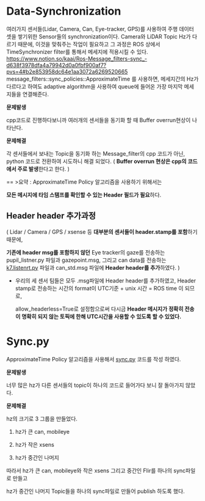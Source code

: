 # Data-Synchronization
여러가지 센서들(Lidar, Camera, Can, Eye-tracker, GPS)를 사용하여 주행 데이터셋을 쌓기위한 Sensor들의 synchronization이다.
Camera와 LiDAR Topic Hz가 다르기 때문에, 이것을 맞춰주는 작업이 필요하고 그 과정은 ROS 상에서 TimeSynchronizer filter를 통해서 메세지에 적용시킬 수 있다. 
https://www.notion.so/kaai/Ros-Message_filters-sync_-d638f3978dfa4a79942d0a0fbf900af7?pvs=4#b2e853958dc64e1aa3072a6269520665
message_filters::sync_policies::ApproximateTime 를 사용하면, 메세지간의 Hz가 다르다고 하여도 adaptive algorithm을 사용하여 queue에 들어온 가장 마지막 메세지들을 연결해준다.

**문제발생**

cpp코드로 진행하다보니까 여러개의 센서들을 동기화 할 때 Buffer overrun현상이 나타난다.

**문제해결**

각 센서들에서 보내는 Topic을 동기화 하는 Message_filter의 cpp 코드가 아닌, python 코드로 전환하여 시도하니 해결 되었다. ( **Buffer overrun 현상은 cpp의 코드에서 주로 발생**한다고 한다. )



== >요약 :  ApproximateTime Policy 알고리즘을 사용하기 위해서는

**모든 메시지에 타임 스탬프를 확인할 수 있는 Header 필드가 필요**하다.


## Header header 추가과정

( Lidar /  Camera / GPS / xsense 등 **대부분의 센서들이 header.stamp를 포함**하기 때문에, 

**기존에 header msg를 포함하지 않던** Eye tracker의 gaze를 전송하는 pupil_listner.py 파일과 gazepoint.msg, 그리고 can data를 전송하는 [k7.listenrt.py](http://k7.listenrt.py) 파일과  can_std.msg 파일에 **Header header를 추가**하였다. )

- 우리의 세 센서 팀들은 모두 .msg파일에 Header header를 추가하였고, Header stamp로 전송하는 시간의 format이 UTC기준 + unix 시간 = ROS time 이 되므로,
    
    allow_headerless=True로 설정함으로써 다시금 **Header 메시지가 정확히 전송이 명확히 되지 않는 토픽에 한해 UTC시간을 사용할 수 있도록 할 수 있었다.**
    
# Sync.py

 ApproximateTime Policy 알고리즘을 사용해서 [sync.py](http://sync.py) 코드를 작성 하였다. 

**문제발생**

너무 많은 hz가 다른 센서들의 topic이 하나의 코드로 들어가다 보니 잘 돌아가지 않았다. 

**문제해결**

hz의 크기로 3 그룹을 만들었다. 

1) hz가 큰 can, mobileye

2) hz가 작은 xsens

3) hz가 중간인 나머지

따라서 hz가 큰 can, mobileye와 작은 xsens 그리고 중간인 Flir를 하나의 sync파일로 만들고 

hz가 중간인 나머지 Topic들을 하나의 sync파일로 만들어 publish 하도록 했다.
